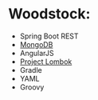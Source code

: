 # Woodstock: 

* Spring Boot REST
* [MongoDB](https://hub.docker.com/_/mongo/)
* AngularJS
* [Project Lombok](https://projectlombok.org/)
* Gradle
* YAML
* Groovy
